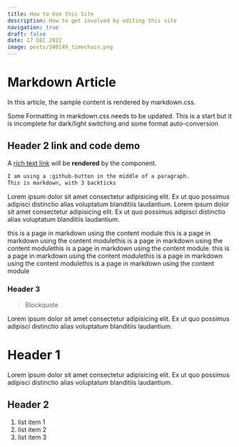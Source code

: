 ```yaml
---
title: How to Use this Site
description: How to get involved by editing this site
navigation: true
draft: false
date: 17 DEC 2022
image: posts/340149_timechain.png
---
```


# Markdown Article

In this article, the sample content is rendered by markdown.css.

Some Formatting in markdown.css needs to be updated. This is a start but it is incomplete for dark/light switching and some format auto-conversion 

## Header 2 link and code demo

A [rich text link](/) will be **rendered** by the component.

```md
I am using a :github-button in the middle of a paragraph. 
This is markdown, with 3 backticks
```

Lorem ipsum dolor sit amet consectetur adipisicing elit. Ex ut quo
possimus adipisci distinctio alias voluptatum blanditiis laudantium.
Lorem ipsum dolor sit amet consectetur adipisicing elit. Ex ut quo
possimus adipisci distinctio alias voluptatum blanditiis laudantium.


this is a page in markdown using the content module this is a page in markdown using the content modulethis is a page in markdown using the content modulethis is a page in markdown using the content module. this is a page in markdown using the content modulethis is a page in markdown using the content modulethis is a page in markdown using the content module

### Header 3

> Blockquote 

Lorem ipsum dolor sit amet consectetur adipisicing elit. Ex ut quo
possimus adipisci distinctio alias voluptatum blanditiis laudantium.

# Header 1

Lorem ipsum dolor sit amet consectetur adipisicing elit. Ex ut quo
possimus adipisci distinctio alias voluptatum blanditiis laudantium.

## Header 2

1. list item 1
2. list item 2 
3. list item 3
